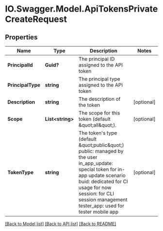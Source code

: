 # IO.Swagger.Model.ApiTokensPrivateCreateRequest
## Properties

Name | Type | Description | Notes
------------ | ------------- | ------------- | -------------
**PrincipalId** | **Guid?** | The principal ID assigned to the API token | 
**PrincipalType** | **string** | The principal type assigned to the API token | 
**Description** | **string** | The description of the token | [optional] 
**Scope** | **List&lt;string&gt;** | The scope for this token (default \&quot;all\&quot;). | [optional] 
**TokenType** | **string** | The token&#x27;s type (default \&quot;public\&quot;)   public: managed by the user   in_app_update: special token for in-app update scenario   buid: dedicated for CI usage for now   session: for CLI session management   tester_app: used for tester mobile app | [optional] 

[[Back to Model list]](../README.md#documentation-for-models) [[Back to API list]](../README.md#documentation-for-api-endpoints) [[Back to README]](../README.md)

